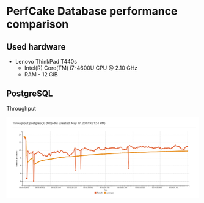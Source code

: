 
#  PerfCake Database performance comparison

## Used hardware
* Lenovo ThinkPad T440s
    * Intel(R) Core(TM) i7-4600U CPU @ 2.10 GHz
    * RAM - 12 GiB

## PostgreSQL

Throughput
<p align="center">
  <img style="align: center" src="postgres-throughput.png" alt="PostgreSQL
  throughput">
</p>



